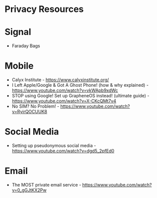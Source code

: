 # Privacy Resources

# Signal
- Faraday Bags

# Mobile
- Calyx Institute - https://www.calyxinstitute.org/
- I Left Apple/Google & Got A Ghost Phone! (how & why explained) - https://www.youtube.com/watch?v=vkWApb9xdWc
- STOP using Google! Set up GrapheneOS instead! (ultimate guide) - https://www.youtube.com/watch?v=X-CKcQMt7v4
- No SIM? No Problem! - https://www.youtube.com/watch?v=RyirQOCUUK8

# Social Media
- Setting up pseudonymous social media - https://www.youtube.com/watch?v=dgd5_2pfEd0

# Email
- The MOST private email service - https://www.youtube.com/watch?v=0_gGJtKX2Pw
